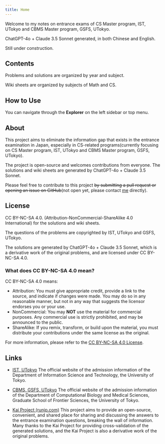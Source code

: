 ```yaml
---
title: Home
---
```


Welcome to my notes on entrance exams of CS Master program, IST, UTokyo and CBMS Master program, GSFS, UTokyo.

ChatGPT-4o + Claude 3.5 Sonnet generated, in both Chinese and English.

Still under construction.

## Contents

Problems and solutions are organized by year and subject.

Wiki sheets are organized by subjects of Math and CS.

## How to Use

You can navigate through the **Explorer** on the left sidebar or top menu.

## About

This project aims to eliminate the information gap that exists in the entrance examination in Japan, especially in CS-related programs(currently focusing on CS Master program, IST, UTokyo and CBMS Master program, GSFS, UTokyo).

The project is open-source and welcomes contributions from everyone. The solutions and wiki sheets are generated by ChatGPT-4o + Claude 3.5 Sonnet.

Please feel free to contribute to this project ~~by submitting a pull request or opening an issue on GitHub~~(not open yet, please contact [me](https://zephyr-zdz.space) directly).

## License

CC BY-NC-SA 4.0. (Attribution-NonCommercial-ShareAlike 4.0 International) for the solutions and wiki sheets.

The questions of the problems are copyrighted by IST, UTokyo and GSFS, UTokyo.

The solutions are generated by ChatGPT-4o + Claude 3.5 Sonnet, which is a derivative work of the original problems, and are licensed under CC BY-NC-SA 4.0.

### What does CC BY-NC-SA 4.0 mean?

CC BY-NC-SA 4.0 means:

- Attribution: You must give appropriate credit, provide a link to the source, and indicate if changes were made. You may do so in any reasonable manner, but not in any way that suggests the licensor endorses you or your use.
- NonCommercial: You may **NOT** use the material for commercial purposes. Any commercial use is strictly prohibited, and may be announced to the public.
- ShareAlike: If you remix, transform, or build upon the material, you must distribute your contributions under the same license as the original.

For more information, please refer to the [CC BY-NC-SA 4.0 License](https://creativecommons.org/licenses/by-nc-sa/4.0/).

## Links

- [IST, UTokyo](https://www.i.u-tokyo.ac.jp/edu/entra/index.shtml)
  The official website of the admission information of the Department of Information Science and Technology, the University of Tokyo.

- [CBMS, GSFS, UTokyo](https://www.cbms.k.u-tokyo.ac.jp/)
  The official website of the admission information of the Department of Computational Biology and Medical Sciences, Graduate School of Frontier Sciences, the University of Tokyo.

- [Kai Project (runjp.com)](https://runjp.com)
  This project aims to provide an open-source, convenient, and shared place for sharing and discussing the answers to the entrance examination questions, breaking the wall of information. Many thanks to the Kai Project for providing cross-validation of the generated solutions, and the Kai Project is also a derivative work of the original problems.
